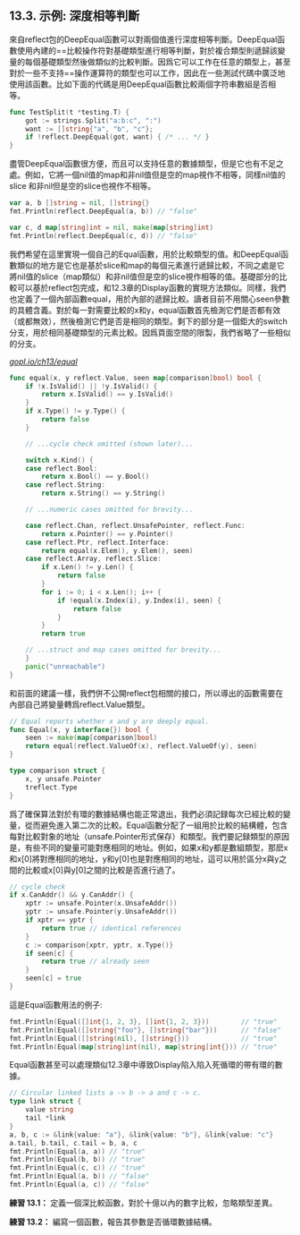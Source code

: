 ## 13.3. 示例: 深度相等判斷

來自reflect包的DeepEqual函數可以對兩個值進行深度相等判斷。DeepEqual函數使用內建的==比較操作符對基礎類型進行相等判斷，對於複合類型則遞歸該變量的每個基礎類型然後做類似的比較判斷。因爲它可以工作在任意的類型上，甚至對於一些不支持==操作運算符的類型也可以工作，因此在一些測試代碼中廣泛地使用該函數。比如下面的代碼是用DeepEqual函數比較兩個字符串數組是否相等。

```Go
func TestSplit(t *testing.T) {
	got := strings.Split("a:b:c", ":")
	want := []string{"a", "b", "c"};
	if !reflect.DeepEqual(got, want) { /* ... */ }
}
```

盡管DeepEqual函數很方便，而且可以支持任意的數據類型，但是它也有不足之處。例如，它將一個nil值的map和非nil值但是空的map視作不相等，同樣nil值的slice 和非nil但是空的slice也視作不相等。

```Go
var a, b []string = nil, []string{}
fmt.Println(reflect.DeepEqual(a, b)) // "false"

var c, d map[string]int = nil, make(map[string]int)
fmt.Println(reflect.DeepEqual(c, d)) // "false"
```

我們希望在這里實現一個自己的Equal函數，用於比較類型的值。和DeepEqual函數類似的地方是它也是基於slice和map的每個元素進行遞歸比較，不同之處是它將nil值的slice（map類似）和非nil值但是空的slice視作相等的值。基礎部分的比較可以基於reflect包完成，和12.3章的Display函數的實現方法類似。同樣，我們也定義了一個內部函數equal，用於內部的遞歸比較。讀者目前不用關心seen參數的具體含義。對於每一對需要比較的x和y，equal函數首先檢測它們是否都有效（或都無效），然後檢測它們是否是相同的類型。剩下的部分是一個鉅大的switch分支，用於相同基礎類型的元素比較。因爲頁面空間的限製，我們省略了一些相似的分支。

<u><i>gopl.io/ch13/equal</i></u>
```Go
func equal(x, y reflect.Value, seen map[comparison]bool) bool {
	if !x.IsValid() || !y.IsValid() {
		return x.IsValid() == y.IsValid()
	}
	if x.Type() != y.Type() {
		return false
	}

	// ...cycle check omitted (shown later)...

	switch x.Kind() {
	case reflect.Bool:
		return x.Bool() == y.Bool()
	case reflect.String:
		return x.String() == y.String()

	// ...numeric cases omitted for brevity...

	case reflect.Chan, reflect.UnsafePointer, reflect.Func:
		return x.Pointer() == y.Pointer()
	case reflect.Ptr, reflect.Interface:
		return equal(x.Elem(), y.Elem(), seen)
	case reflect.Array, reflect.Slice:
		if x.Len() != y.Len() {
			return false
		}
		for i := 0; i < x.Len(); i++ {
			if !equal(x.Index(i), y.Index(i), seen) {
				return false
			}
		}
		return true

	// ...struct and map cases omitted for brevity...
	}
	panic("unreachable")
}
```

和前面的建議一樣，我們併不公開reflect包相關的接口，所以導出的函數需要在內部自己將變量轉爲reflect.Value類型。

```Go
// Equal reports whether x and y are deeply equal.
func Equal(x, y interface{}) bool {
	seen := make(map[comparison]bool)
	return equal(reflect.ValueOf(x), reflect.ValueOf(y), seen)
}

type comparison struct {
	x, y unsafe.Pointer
	treflect.Type
}
```

爲了確保算法對於有環的數據結構也能正常退出，我們必須記録每次已經比較的變量，從而避免進入第二次的比較。Equal函數分配了一組用於比較的結構體，包含每對比較對象的地址（unsafe.Pointer形式保存）和類型。我們要記録類型的原因是，有些不同的變量可能對應相同的地址。例如，如果x和y都是數組類型，那麽x和x[0]將對應相同的地址，y和y[0]也是對應相同的地址，這可以用於區分x與y之間的比較或x[0]與y[0]之間的比較是否進行過了。

```Go
// cycle check
if x.CanAddr() && y.CanAddr() {
	xptr := unsafe.Pointer(x.UnsafeAddr())
	yptr := unsafe.Pointer(y.UnsafeAddr())
	if xptr == yptr {
		return true // identical references
	}
	c := comparison{xptr, yptr, x.Type()}
	if seen[c] {
		return true // already seen
	}
	seen[c] = true
}
```

這是Equal函數用法的例子:

```Go
fmt.Println(Equal([]int{1, 2, 3}, []int{1, 2, 3}))        // "true"
fmt.Println(Equal([]string{"foo"}, []string{"bar"}))      // "false"
fmt.Println(Equal([]string(nil), []string{}))             // "true"
fmt.Println(Equal(map[string]int(nil), map[string]int{})) // "true"
```

Equal函數甚至可以處理類似12.3章中導致Display陷入陷入死循環的帶有環的數據。

```Go
// Circular linked lists a -> b -> a and c -> c.
type link struct {
	value string
	tail *link
}
a, b, c := &link{value: "a"}, &link{value: "b"}, &link{value: "c"}
a.tail, b.tail, c.tail = b, a, c
fmt.Println(Equal(a, a)) // "true"
fmt.Println(Equal(b, b)) // "true"
fmt.Println(Equal(c, c)) // "true"
fmt.Println(Equal(a, b)) // "false"
fmt.Println(Equal(a, c)) // "false"
```

**練習 13.1：** 定義一個深比較函數，對於十億以內的數字比較，忽略類型差異。

**練習 13.2：** 編寫一個函數，報告其參數是否循環數據結構。
